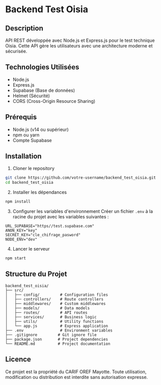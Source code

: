 # Backend Test Oisia

## Description
API REST développée avec Node.js et Express.js pour le test technique Oisia. Cette API gère les utilisateurs avec une architecture moderne et sécurisée.

## Technologies Utilisées
- Node.js
- Express.js
- Supabase (Base de données)
- Helmet (Sécurité)
- CORS (Cross-Origin Resource Sharing)

## Prérequis
- Node.js (v14 ou supérieur)
- npm ou yarn
- Compte Supabase

## Installation

1. Cloner le repository
```bash
git clone https://github.com/votre-username/backend_test_oisia.git
cd backend_test_oisia
```

2. Installer les dépendances
```bash
npm install
```

3. Configurer les variables d'environnement
Créer un fichier `.env` à la racine du projet avec les variables suivantes :
```env
URL_SUPABASE="https//test.supabase.com"
ANON_KEY="key"
SECRET_KEY="cle_chifrage_pasword"
NODE_ENV="dev"
```

4. Lancer le serveur
```bash
npm start
```

## Structure du Projet
```
backend_test_oisia/
├── src/
│   ├── config/         # Configuration files
│   ├── controllers/    # Route controllers
│   ├── middlewares/    # Custom middlewares
│   ├── models/         # Data models
│   ├── routes/         # API routes
│   ├── services/       # Business logic
│   ├── utils/          # Utility functions
│   └── app.js          # Express application
├── .env                # Environment variables
├── .gitignore         # Git ignore file
├── package.json       # Project dependencies
└── README.md          # Project documentation
```


## Licence
Ce projet est la propriété du CARIF OREF Mayotte.
Toute utilisation, modification ou distribution est interdite sans autorisation expresse.


